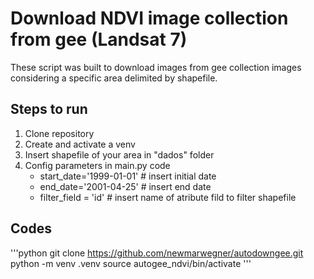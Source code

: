 # Download NDVI image collection from gee (Landsat 7)

These script was built to download images from gee collection images considering a specific area delimited by shapefile.

## Steps to run
1. Clone repository
2. Create and activate a venv 
3. Insert shapefile of your area in "dados" folder
4. Config parameters in main.py code
    - start_date='1999-01-01' # insert initial date
    - end_date='2001-04-25'   # insert end date
    - filter_field = 'id'     # insert name of atribute fild to filter shapefile

## Codes
'''python
git clone https://github.com/newmarwegner/autodowngee.git
python -m venv .venv
source autogee_ndvi/bin/activate
'''

